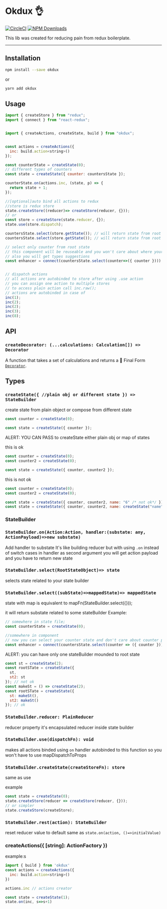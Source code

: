 # Okdux 👌

[![CircleCI](https://circleci.com/gh/zhDmitry/restate.svg?style=svg)](https://circleci.com/gh/zhDmitry/okdux)
[![NPM Downloads](https://img.shields.io/npm/dm/@kraken97/restate.svg?style=flat)](https://www.npmjs.com/package/okdux)

This lib was created for reducing pain from redux boilerplate.

---

## Installation

```bash
npm install --save okdux
```

or

```bash
yarn add okdux
```

## Usage

```js
import { createStore } from "redux";
import { connect } from "react-redux";


import { createActions, createState, build } from "okdux";


const actions = createActions({
  inc: build.action<string>()
});

const counterState = createState(0);
// different types of counters
const state = createState({ counter: countersState });

counterState.on(actions.inc, (state, p) => {
  return state + 1;
});

//[optional]auto bind all actions to redux
//store is redux store
state.createStore((reducer)=> createStore(reducer, {}));
// or
const store = createStore(state.reducer, {});
state.use(store.dispatch);

countersState.select(store.getState()); // will return state from root
countersState.select(store.getState()); // will return state from root

// select only counter from root state
// this component will be reuseable and you won't care about where your reducer are placed
// also you will get types suggestions
const enhancer = connect(countersState.select(counter=>({ counter })))


// dispatch actions
// all actions are autobinded to store after using .use action
// you can assign one action to multiple stores
// to access plain action call inc.raw();
// actions are autobinded in case of
inc(1);
inc(2);
inc(2);
inc(3);
inc(8);
```

## API

### `createDecorator: (...calculations: Calculation[]) => Decorator`

A function that takes a set of calculations and returns a 🏁 Final Form
[`Decorator`](https://github.com/final-form/final-form#decorator-form-formapi--unsubscribe).

## Types

### `createState({ //plain obj or different state }) => StateBuilder`

create state from plain object or compose from different state

```js
const counter = createState(0);

const state = createState({ counter });
```

ALERT: YOU CAN PASS to createState either plain obj or map of states

this is ok

```js
const counter = createState(0);
const counter2 = createState(0);

const state = createState({ counter, counter2 });
```

this is not ok

```js
const counter = createState(0);
const counter2 = createState(0);

const state = createState({ counter, counter2, name: "6" /* not ok*/ });
const state = createState({ counter, counter2, name: createState("name") }); // this is ok
```

### StateBuilder

### `StateBuilder.on(Action:Action, handler:(substate: any, ActionPayload)=>new substate)`

Add handler to substate
It's like building reducer but with using `.on` instead of switch cases
in handler as second argument you will get action payload and you have to return new state

### `StateBuilder.select(RootStateObject)=> state`

selects state related to your state builder

### `StateBuilder.select((subState)=>mappedState)=> mappedState`

state with map is equivalent to mapFn(StateBuilder.select({}));

it will return substate related to some stateBuilder
Example:

```js
// somewhere in state file;
const counterState = createState(0);

//somewhere in component
// now you can select your counter state and don't care about counter placement in store
const enhancer = connect(countersState.select(counter => ({ counter })));
```

ALERT: you can have only one stateBuilder mounded to root state

```js
const st = createState(2);
const rootSTate = createState({
  st,
  st2: st
}); // not ok
const makeSt = () => createState(2);
const rootSTate = createState({
  st: makeSt(),
  st2: makeSt()
}); // ok
```

### `StateBuilder.reducer: PlainReducer`

reducer property it's encapsulated reducer inside state builder

### `StateBuilder.use(dispatchFn): void`

makes all actions binded using `on` handler autobinded to this function
so you won't have to use mapDispatchToProps

### `StateBuilder.createState(createStoreFn): store`

same as use

example

```js
const state = createState(0);
state.createStore(reducer => createStore(reducer, {}));
// or simpler
state.createStore(createStore);
```

### `StateBuilder.rest(action): StateBuilder`

reset reducer value to default
same as `state.on(action, ()=>initialValue)`

### createActions({ [string]: ActionFactory })

example:s

```js
import { build } from 'okdux'
const actions = createActions({
  inc: build.action<string>()
})

actions.inc // actions creator

const state = createState(1);
state.on(inc, s=>s+1)
```
